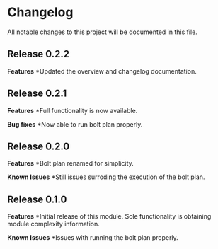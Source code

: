 # Changelog

All notable changes to this project will be documented in this file.

## Release 0.2.2

**Features**
*Updated the overview and changelog documentation.




## Release 0.2.1

**Features**
*Full functionality is now available.

**Bug fixes**
*Now able to run bolt plan properly.



## Release 0.2.0

**Features**
*Bolt plan renamed for simplicity.

**Known Issues**
*Still issues surroding the execution of the bolt plan.




## Release 0.1.0

**Features**
*Initial release of this module. Sole functionality is obtaining module complexity information.
 
**Known Issues**
*Issues with running the bolt plan properly.
